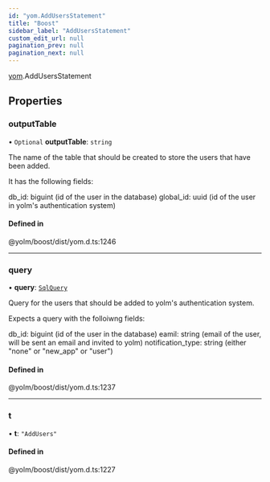 ```yaml
---
id: "yom.AddUsersStatement"
title: "Boost"
sidebar_label: "AddUsersStatement"
custom_edit_url: null
pagination_prev: null
pagination_next: null
---
```


[yom](../namespaces/yom.md).AddUsersStatement

## Properties

### outputTable

• `Optional` **outputTable**: `string`

The name of the table that should be created to store the users that have been added.

It has the following fields:

db_id: biguint (id of the user in the database)
global_id: uuid (id of the user in yolm's authentication system)

#### Defined in

@yolm/boost/dist/yom.d.ts:1246

___

### query

• **query**: [`SqlQuery`](../namespaces/yom.md#sqlquery)

Query for the users that should be added to yolm's authentication system.

Expects a query with the folloiwng fields:

db_id: biguint (id of the user in the database)
eamil: string (email of the user, will be sent an email and invited to yolm)
notification_type: string (either "none" or "new_app" or "user")

#### Defined in

@yolm/boost/dist/yom.d.ts:1237

___

### t

• **t**: ``"AddUsers"``

#### Defined in

@yolm/boost/dist/yom.d.ts:1227
